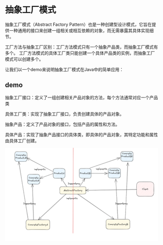 

# 抽象工厂模式
抽象工厂模式（Abstract Factory Pattern）也是一种创建型设计模式，它旨在提供一种通用的接口来创建一组相关或相互依赖的对象，而无需暴露其具体实现细节。

工厂方法与抽象工厂区别：工厂方法模式只有一个抽象产品类，而抽象工厂模式有多个。
工厂方法模式的具体工厂类只能创建一个具体产品类的实例，而抽象工厂模式可以创建多个。


让我们以一个demo来说明抽象工厂模式在Java中的简单应用：

## demo

抽象工厂接口：定义了一组创建相关产品对象的方法，每个方法通常对应一个产品类

具体工厂类：实现了抽象工厂接口，负责创建具体的产品对象。

抽象产品：定义了产品对象的接口，包括产品的属性和方法。

具体产品：实现了抽象产品接口的具体类，即具体的产品对象，其特定功能和属性由具体工厂创建。


![abstractfactory.png](../images/abstractfactory.png)